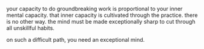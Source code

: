 your capacity to do groundbreaking work is proportional to your inner mental capacity. that inner capacity is cultivated through the practice. there is no other way. the mind must be made exceptionally sharp to cut through all unskillful habits.

on such a difficult path, you need an exceptional mind.